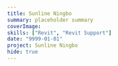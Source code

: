 ```yaml
---
title: Sunline Ningbo
summary: placeholder summary
coverImage:
skills: ["Revit", "Revit Support"]
date: "9999-01-01"
project: Sunline Ningbo
hide: true
---
```

